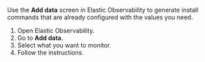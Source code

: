 Use the **Add data** screen in Elastic Observability to generate install commands that are already configured with the values you need.

1. Open Elastic Observability.
2. Go to **Add data**.
3. Select what you want to monitor.
4. Follow the instructions.